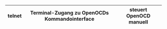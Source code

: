 | **telnet** | Terminal-Zugang zu OpenOCDs Kommandointerface | steuert OpenOCD manuell |
| ---------- | --------------------------------------------- | ----------------------- |